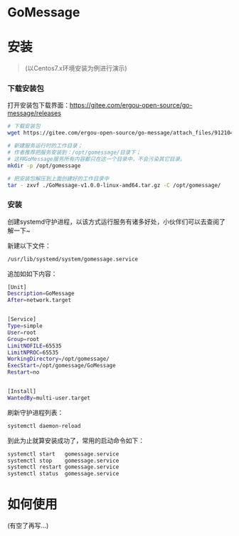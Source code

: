 # GoMessage

# 安装

> (以Centos7.x环境安装为例进行演示)

### 下载安装包

打开安装包下载界面：https://gitee.com/ergou-open-source/go-message/releases

```bash
# 下载安装包
wget https://gitee.com/ergou-open-source/go-message/attach_files/912104/download/GoMessage-v1.0.0-linux-amd64.tar.gz

# 新建服务运行时的工作目录；
# 作者推荐把服务安装到：/opt/gomessage/目录下；
# 这样GoMessage服务所有内容都只在这一个目录中，不会污染其它目录。
mkdir -p /opt/gomessage

# 把安装包解压到上面创建好的工作目录中
tar - zxvf ./GoMessage-v1.0.0-linux-amd64.tar.gz -C /opt/gomessage/
```

### 安装

创建systemd守护进程，以该方式运行服务有诸多好处，小伙伴们可以去查阅了解一下~

新建以下文件：

```bash
/usr/lib/systemd/system/gomessage.service
```

追加如如下内容：

```bash
[Unit]
Description=GoMessage
After=network.target


[Service]
Type=simple
User=root
Group=root
LimitNOFILE=65535
LimitNPROC=65535
WorkingDirectory=/opt/gomessage/
ExecStart=/opt/gomessage/GoMessage
Restart=no


[Install]
WantedBy=multi-user.target
```

刷新守护进程列表：

```bash
systemctl daemon-reload
```

到此为止就算安装成功了，常用的启动命令如下：

```bash
systemctl start   gomessage.service
systemctl stop    gomessage.service
systemctl restart gomessage.service
systemctl status  gomessage.service
```

# 如何使用

(有空了再写...)